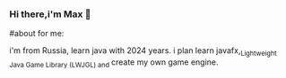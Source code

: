 ### Hi there,i'm Max 👋

#about for me:

i'm from Russia,
learn java with 2024 years.
i plan learn javafx,<sub>Lightweight Java Game Library (LWJGL) and </sub> create my own game engine.


